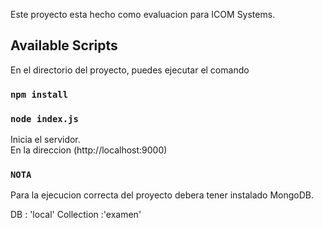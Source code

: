 Este proyecto esta hecho como evaluacion para ICOM Systems.

## Available Scripts

En el directorio del proyecto, puedes ejecutar el comando

### `npm install`

### `node index.js`

Inicia el servidor.<br>
En la direccion (http://localhost:9000)

### `NOTA`

Para la ejecucion correcta del proyecto debera tener instalado MongoDB.

DB : 'local'
Collection :'examen'